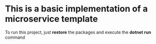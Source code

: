 # This is a basic implementation of a microservice template

To run this project, just **restore** the packages and execute the **dotnet run** command
